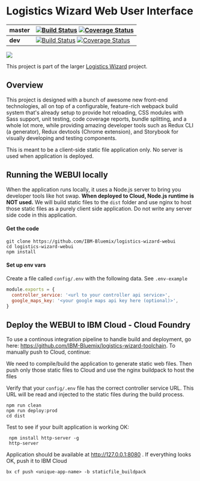 # Logistics Wizard Web User Interface

| **master** | [![Build Status](https://travis-ci.org/IBM-Bluemix/logistics-wizard-webui.svg?branch=master)](https://travis-ci.org/IBM-Bluemix/logistics-wizard-webui) [![Coverage Status](https://coveralls.io/repos/github/IBM-Bluemix/logistics-wizard-webui/badge.svg?branch=master)](https://coveralls.io/github/IBM-Bluemix/logistics-wizard-webui?branch=master) |
| ----- | ----- |
| **dev** | [![Build Status](https://travis-ci.org/IBM-Bluemix/logistics-wizard-webui.svg?branch=dev)](https://travis-ci.org/IBM-Bluemix/logistics-wizard-webui) [![Coverage Status](https://coveralls.io/repos/github/IBM-Bluemix/logistics-wizard-webui/badge.svg?branch=dev)](https://coveralls.io/github/IBM-Bluemix/logistics-wizard-webui?branch=dev)|
<a href="https://www.zenhub.com/"><img src="https://raw.githubusercontent.com/ZenHubIO/support/master/zenhub-badge.png"></a>

This project is part of the larger [Logistics Wizard](https://github.com/IBM-Bluemix/logistics-wizard) project.

## Overview

This project is designed with a bunch of awesome new front-end technologies, all on top of a configurable, feature-rich webpack build system that's already setup to provide hot reloading, CSS modules with Sass support, unit testing, code coverage reports, bundle splitting, and a whole lot more, while providing amazing developer tools such as Redux CLI (a generator), Redux devtools (Chrome extension), and Storybook for visually developing and testing components.

This is meant to be a client-side static file application only. No server is used when application is deployed.


## Running the WEBUI locally

When the application runs locally, it uses a Node.js server to bring you developer tools like hot swap. **When deployed to Cloud, Node.js runtime is NOT used.** We will build static files to the `dist` folder and use nginx to host those static files as a purely client side application. Do not write any server side code in this application.

#### Get the code
```
git clone https://github.com/IBM-Bluemix/logistics-wizard-webui
cd logistics-wizard-webui
npm install
```

#### Set up env vars
Create a file called `config/.env` with the following data. See `.env-example`
```javascript
module.exports = {
  controller_service: '<url to your controller api service>',
  google_maps_key: '<your google maps api key here (optional)>',
}
```

## Deploy the WEBUI to IBM Cloud - Cloud Foundry

To use a continous integration pipeline to handle build and deployment, go here: https://github.com/IBM-Bluemix/logistics-wizard-toolchain. To manually push to Cloud, continue:

We need to compile/build the application to generate static web files. Then push only those static files to Cloud and use the nginx buildpack to host the files

Verify that your `config/.env` file has the correct controller service URL. This URL will be read and injected to the static files during the build process.
```
npm run clean
npm run deploy:prod
cd dist
```

Test to see if your built application is working OK:

```
 npm install http-server -g
 http-server
```
Application should be available at http://127.0.0.1:8080 . If everything looks OK, push it to IBM Cloud
```
bx cf push <unique-app-name> -b staticfile_buildpack
```
